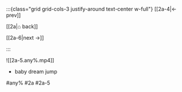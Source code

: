 :::{class="grid grid-cols-3 justify-around text-center w-full"}
[[2a-4|← prev]]

[[2a|⌂ back]]

[[2a-6|next →]]

:::

![[2a-5.any%.mp4]]

* baby dream jump

#any% #2a #2a-5
